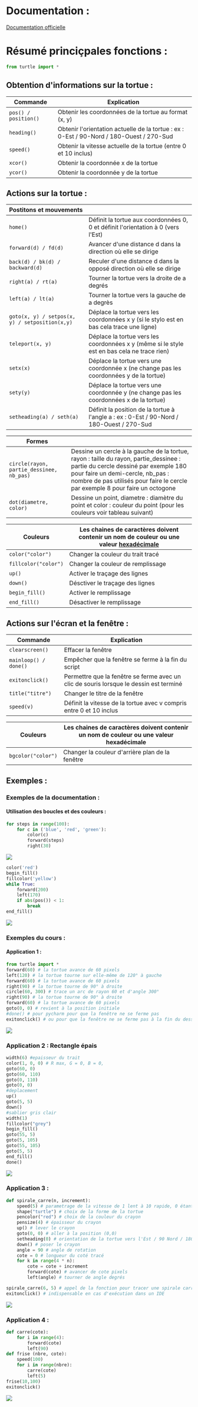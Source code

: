 # Documentation :
<a href="https://docs.python.org/fr/3/library/turtle.html" target="_blank">Documentation officielle</a>

# Résumé princiçpales fonctions :
```python
from turtle import *
```

## Obtention d'informations sur la tortue :
| Commande                                              | Explication                                                                                 |
|-------------------------------------------------------|---------------------------------------------------------------------------------------------|
| ```pos() / position()```                              | Obtenir les coordonnées de la tortue au format (x, y)                                       |
| ```heading()```                                       | Obtenir l'orientation actuelle de la tortue : ex : 0-Est / 90-Nord / 180-Ouest / 270-Sud    |
| ```speed()```                                         | Obtenir la vitesse actuelle de la tortue (entre 0 et 10 inclus)                             |
| ```xcor()```                                          | Obtenir la coordonnée x de la tortue                                                        |
| ```ycor()```                                          | Obtenir la coordonnée y de la tortue                                                        |

## Actions sur la tortue :
| Postitons et mouvements                               |                                                                                             |
|-------------------------------------------------------|---------------------------------------------------------------------------------------------|
| ```home()```                                          | Définit la tortue aux coordonnées 0, 0 et définit l'orientation à 0 (vers l'Est)            |
| ```forward(d) / fd(d) ```                             | Avancer d'une distance d dans la direction où elle se dirige                                |
| ```back(d) / bk(d) / backward(d)```                   | Reculer d'une distance d dans la opposé direction où elle se dirige                         |
| ```right(a) / rt(a)```                                | Tourner la tortue vers la droite de a degrés                                                |
| ```left(a) / lt(a)```                                 | Tourner la tortue vers la gauche de a degrès                                                |
| ```goto(x, y) / setpos(x, y) / setposition(x,y)```    | Déplace la tortue vers les coordonnées x y (si le stylo est en bas cela trace une ligne)    |
| ```teleport(x, y)```                                  | Déplace la tortue vers les coordonnées x y (même si le style est en bas cela ne trace rien) |
| ```setx(x)```                                         | Déplace la tortue vers une coordonnée x (ne change pas les coordonnées y de la tortue)      |
| ```sety(y)```                                         | Déplace la tortue vers une coordonnée y (ne change pas les coordonnées x de la tortue)      |
| ```setheading(a) / seth(a)```                         | Définit la position de la tortue à l'angle a : ex : 0-Est / 90-Nord / 180-Ouest / 270-Sud   |


| Formes                                                |                                                                                             |
|-------------------------------------------------------|---------------------------------------------------------------------------------------------|
| ```circle(rayon, partie_dessinee, nb_pas)```          | Dessine un cercle à la gauche de la tortue, rayon : taille du rayon, partie_dessinee : partie du cercle dessiné par exemple 180 pour faire un demi-cercle, nb_pas : nombre de pas utilisés pour faire le cercle par exemple 8 pour faire un octogone |
| ```dot(diametre, color)```                            | Dessine un point, diametre : diamètre du point et color : couleur du point (pour les couleurs voir tableau suivant) |


| Couleurs      | Les chaines de caractères doivent contenir un nom de couleur ou une valeur [hexadécimale](https://htmlcolorcodes.com/color-picker/) |
|-------------------------------------------------------|---------------------------------------------------------------------------------------------|
| ```color("color")```                                  | Changer la couleur du trait tracé                                                           |
| ```fillcolor("color")```                              | Changer la couleur de remplissage                                                           |
| ```up()```                                            | Activer le traçage des lignes                                                               |
| ```down()```                                          | Désctiver le traçage des lignes                                                             |
| ```begin_fill()```                                    | Activer le remplissage                                                                      |
| ```end_fill()```                                      | Désactiver le remplissage                                                                   |


## Actions sur l'écran et la fenêtre :
| Commande                                              | Explication                                                                                 |
|-------------------------------------------------------|---------------------------------------------------------------------------------------------|
| ```clearscreen()```                                   | Effacer la fenêtre                                                                          |
| ```mainloop() / done()```                             | Empêcher que la fenêtre se ferme à la fin du script                                         |
| ```exitonclick()```                                   | Permettre que la fenêtre se ferme avec un clic de souris lorsque le dessin est terminé      |
| ```title("titre")```                                  | Changer le titre de la fenêtre                                                              |
| ```speed(v)```                                        | Définit la vitesse de la tortue avec v compris entre 0 et 10 inclus                         |


| Couleurs                                              | Les chaines de caractères doivent contenir un nom de couleur ou une valeur hexadécimale     |
|-------------------------------------------------------|---------------------------------------------------------------------------------------------|
| ```bgcolor("color")```                                | Changer la couleur d'arrière plan de la fenêtre                                             |


## Exemples :
### Exemples de la documentation :
#### Utilisation des boucles et des couleurs :
```python
for steps in range(100):
    for c in ('blue', 'red', 'green'):
        color(c)
        forward(steps)
        right(30)
```

![](Documentation/Ex_doc_boucle_1.png)

```python
color('red')
begin_fill()
fillcolor('yellow')
while True:
    forward(200)
    left(170)
    if abs(pos()) < 1:
        break
end_fill()
```
![](Documentation/Ex_doc_boucle_2.png)

### Exemples du cours :
#### Application 1 :
```python
from turtle import *
forward(60) # la tortue avance de 60 pixels
left(120) # la tortue tourne sur elle-même de 120° à gauche
forward(60) # la tortue avance de 60 pixels
right(90) # la tortue tourne de 90° à droite
circle(60, 300) # trace un arc de rayon 60 et d'angle 300°
right(90) # la tortue tourne de 90° à droite
forward(60) # la tortue avance de 60 pixels
goto(0, 0) # revient à la position initiale
#done() # pour pycharm pour que la fenêtre ne se ferme pas
exitonclick() # ou pour que la fenêtre ne se ferme pas à la fin du dessin
```
![](Documentation/Ex_cours_1.png)

### Application 2 : Rectangle épais
```python
width(6) #epaisseur du trait
color(1, 0, 0) # R max, G = 0, B = 0,
goto(60, 0)
goto(60, 110)
goto(0, 110)
goto(0, 0)
#deplacement
up()
goto(5, 5)
down()
#sablier gris clair
width(1)
fillcolor("grey")
begin_fill()
goto(55, 5)
goto(5, 105)
goto(55, 105)
goto(5, 5)
end_fill()
done()
```
![](Documentation/Ex_cours_2.png)

### Application 3 :
```python
def spirale_carre(n, increment):
    speed(5) # parametrage de la vitesse de 1 lent à 10 rapide, 0 étant la vitesse la plus rapide
    shape("turtle") # choix de la forme de la tortue
    pencolor("red") # choix de la couleur du crayon
    pensize(4) # épaisseur du crayon
    up() # lever le crayon
    goto(0, 0) # aller à la position (0,0)
    setheading(0) # orientation de la tortue vers l'Est / 90 Nord / 180 Ouest / 270 Sud
    down() # poser le crayon
    angle = 90 # angle de rotation
    cote = 0 # longueur du coté tracé
    for k in range(4 * n):
        cote = cote + increment
        forward(cote) # avancer de cote pixels
        left(angle) # tourner de angle degrés

spirale_carre(6, 5) # appel de la fonction pour tracer une spirale carrée
exitonclick() # indispensable en cas d'exécution dans un IDE
```
![](Documentation/Ex_cours_3.png)

### Application 4 :
```python
def carre(cote):
    for i in range(4):
        forward(cote)
        left(90)
def frise (nbre, cote):
    speed(100)
    for i in range(nbre):
        carre(cote)
        left(5)
frise(10,100)
exitonclick()
```
![](Documentation/Ex_cours_4.png)
